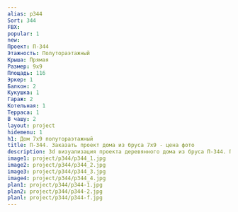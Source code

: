 ```yaml
---
alias: p344
Sort: 344
FBX: 
popular: 1
new: 
Проект: П-344
Этажность: Полутораэтажный
Крыша: Прямая
Размер: 9х9
Площадь: 116
Эркер: 1
Балкон: 2
Кукушка: 1
Гараж: 2
Котельная: 1
Терраса: 1
В чашу: 2
layout: project
hidemenu: 1
h1: Дом 7х9 полутораэтажный
title: П-344. Заказать проект дома из бруса 7х9 - цена фото
description: 3d визуализация проекта деревянного дома из бруса П-344. Площадь 116 м2, размер 7х9. Вы можете внести любые изменения в проект.
image1: project/p344/p344_1.jpg
image2: project/p344/p344_2.jpg
image3: project/p344/p344_3.jpg
image4: project/p344/p344_4.jpg
plan1: project/p344/p344-1.jpg
plan2: project/p344/p344-2.jpg
planl: project/p344/p344-f.jpg
---
```

